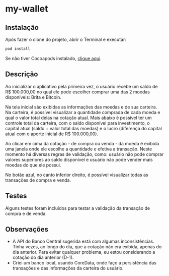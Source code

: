 # my-wallet


## Instalação

Após fazer o clone do projeto, abrir o Terminal e executar:
```sh
pod install
```
Se não tiver Cocoapods instalado, [clique aqui](https://guides.cocoapods.org/using/getting-started.html).

## Descrição

Ao inicializar o aplicativo pela primeira vez, o usuário recebe um saldo de R$ 100.000,00 no qual ele pode escolher comprar uma das 2 moedas disponíveis: Brita e Bitcoin. 

Na tela inicial são exibidas as informações das moedas e de sua carteira. Na carteira, é possível visualizar a quantidade comprada de cada moeda e qual o valor total delas na cotação atual. Mais abaixo é possível ter um controle total da carteira, com o saldo disponível para investimento, o capital atual (saldo + valor total das moedas) e o lucro (diferença do capital atual com o aporte inicial de R$ 100.000,00).

Ao clicar em cima da cotação - de compra ou venda - da moeda é exibida uma janela onde ele escolhe a quantidade e efetiva a transação. Neste momento há diversas regras de validação, como: usuário não pode comprar valores superiores ao saldo disponível e usuário não pode vender mais moedas do que ele possui.

No botão azul, no canto inferior direito, é possível visualizar todas as transações de compra e venda. 

## Testes

Alguns testes foram incluídos para testar a validação da transação de compra e de venda.


## Observações

- A API do Banco Central sugerida está com algumas inconsistências. Tinha vezes, ao longo do dia, que a cotação não era exibida, apenas do dia anterior. Para evitar qualquer problema, eu estou considerando a cotação do dia anterior (D-1).
- Criei um banco local, usando CoreData, onde faço a persistência das transações e das informações da carteira do usuário.
